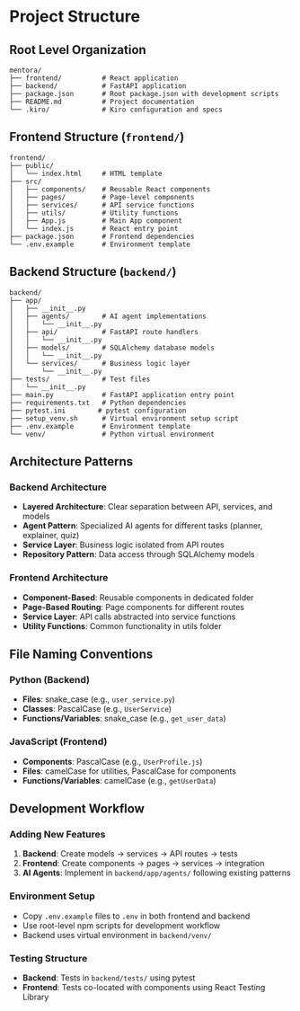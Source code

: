 # Project Structure

## Root Level Organization

```
mentora/
├── frontend/          # React application
├── backend/           # FastAPI application  
├── package.json       # Root package.json with development scripts
├── README.md          # Project documentation
└── .kiro/             # Kiro configuration and specs
```

## Frontend Structure (`frontend/`)

```
frontend/
├── public/
│   └── index.html     # HTML template
├── src/
│   ├── components/    # Reusable React components
│   ├── pages/         # Page-level components
│   ├── services/      # API service functions
│   ├── utils/         # Utility functions
│   ├── App.js         # Main App component
│   └── index.js       # React entry point
├── package.json       # Frontend dependencies
└── .env.example       # Environment template
```

## Backend Structure (`backend/`)

```
backend/
├── app/
│   ├── __init__.py
│   ├── agents/        # AI agent implementations
│   │   └── __init__.py
│   ├── api/           # FastAPI route handlers
│   │   └── __init__.py
│   ├── models/        # SQLAlchemy database models
│   │   └── __init__.py
│   └── services/      # Business logic layer
│       └── __init__.py
├── tests/             # Test files
│   └── __init__.py
├── main.py            # FastAPI application entry point
├── requirements.txt   # Python dependencies
├── pytest.ini        # pytest configuration
├── setup_venv.sh      # Virtual environment setup script
├── .env.example       # Environment template
└── venv/              # Python virtual environment
```

## Architecture Patterns

### Backend Architecture
- **Layered Architecture**: Clear separation between API, services, and models
- **Agent Pattern**: Specialized AI agents for different tasks (planner, explainer, quiz)
- **Service Layer**: Business logic isolated from API routes
- **Repository Pattern**: Data access through SQLAlchemy models

### Frontend Architecture
- **Component-Based**: Reusable components in dedicated folder
- **Page-Based Routing**: Page components for different routes
- **Service Layer**: API calls abstracted into service functions
- **Utility Functions**: Common functionality in utils folder

## File Naming Conventions

### Python (Backend)
- **Files**: snake_case (e.g., `user_service.py`)
- **Classes**: PascalCase (e.g., `UserService`)
- **Functions/Variables**: snake_case (e.g., `get_user_data`)

### JavaScript (Frontend)
- **Components**: PascalCase (e.g., `UserProfile.js`)
- **Files**: camelCase for utilities, PascalCase for components
- **Functions/Variables**: camelCase (e.g., `getUserData`)

## Development Workflow

### Adding New Features
1. **Backend**: Create models → services → API routes → tests
2. **Frontend**: Create components → pages → services → integration
3. **AI Agents**: Implement in `backend/app/agents/` following existing patterns

### Environment Setup
- Copy `.env.example` files to `.env` in both frontend and backend
- Use root-level npm scripts for development workflow
- Backend uses virtual environment in `backend/venv/`

### Testing Structure
- **Backend**: Tests in `backend/tests/` using pytest
- **Frontend**: Tests co-located with components using React Testing Library